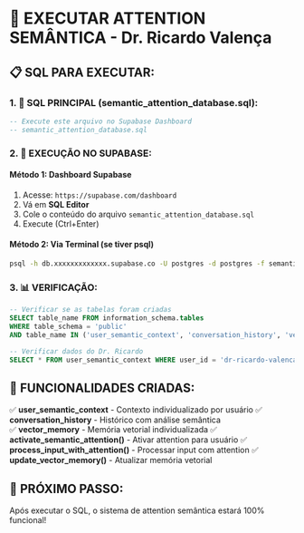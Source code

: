 # 🧠 EXECUTAR ATTENTION SEMÂNTICA - Dr. Ricardo Valença

## 📋 **SQL PARA EXECUTAR:**

### **1. 🚀 SQL PRINCIPAL (semantic_attention_database.sql):**
```sql
-- Execute este arquivo no Supabase Dashboard
-- semantic_attention_database.sql
```

### **2. 🔧 EXECUÇÃO NO SUPABASE:**

#### **Método 1: Dashboard Supabase**
1. Acesse: `https://supabase.com/dashboard`
2. Vá em **SQL Editor**
3. Cole o conteúdo do arquivo `semantic_attention_database.sql`
4. Execute (Ctrl+Enter)

#### **Método 2: Via Terminal (se tiver psql)**
```bash
psql -h db.xxxxxxxxxxxxx.supabase.co -U postgres -d postgres -f semantic_attention_database.sql
```

### **3. 📊 VERIFICAÇÃO:**
```sql
-- Verificar se as tabelas foram criadas
SELECT table_name FROM information_schema.tables 
WHERE table_schema = 'public' 
AND table_name IN ('user_semantic_context', 'conversation_history', 'vector_memory');

-- Verificar dados do Dr. Ricardo
SELECT * FROM user_semantic_context WHERE user_id = 'dr-ricardo-valenca';
```

## **🎯 FUNCIONALIDADES CRIADAS:**

✅ **user_semantic_context** - Contexto individualizado por usuário
✅ **conversation_history** - Histórico com análise semântica  
✅ **vector_memory** - Memória vetorial individualizada
✅ **activate_semantic_attention()** - Ativar attention para usuário
✅ **process_input_with_attention()** - Processar input com attention
✅ **update_vector_memory()** - Atualizar memória vetorial

## **🚀 PRÓXIMO PASSO:**
Após executar o SQL, o sistema de attention semântica estará 100% funcional!
